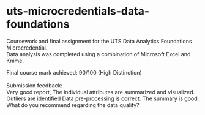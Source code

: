 # uts-microcredentials-data-foundations
Coursework and final assignment for the UTS Data Analytics Foundations Microcredential.  
Data analysis was completed using a combination of Microsoft Excel and Knime.
<br/>

Final course mark achieved: 90/100 (High Distinction)
<br/>
<br/> 
Submission feedback:
<br/>
Very good report, The individual attributes are summarized  and visualized.
Outliers are identified 
Data pre-processing is correct.
The summary is good.
What do you recommend regarding the data quality?
